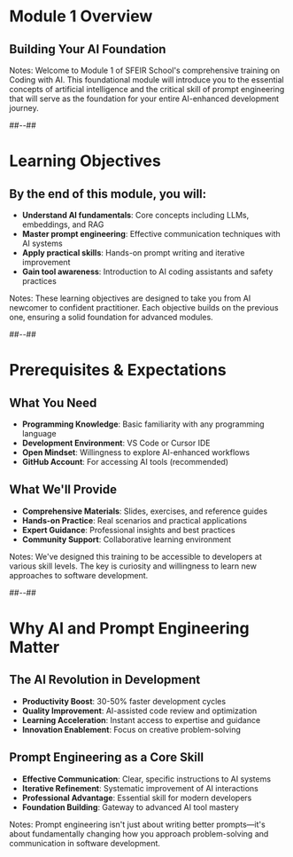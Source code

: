 <!-- .slide: class="transition" -->
# Module 1 Overview
## Building Your AI Foundation

Notes:
Welcome to Module 1 of SFEIR School's comprehensive training on Coding with AI. This foundational module will introduce you to the essential concepts of artificial intelligence and the critical skill of prompt engineering that will serve as the foundation for your entire AI-enhanced development journey.

##--##

<!-- .slide -->
# **Learning Objectives**

## **By the end of this module, you will:**
- **Understand AI fundamentals**: Core concepts including LLMs, embeddings, and RAG
- **Master prompt engineering**: Effective communication techniques with AI systems
- **Apply practical skills**: Hands-on prompt writing and iterative improvement
- **Gain tool awareness**: Introduction to AI coding assistants and safety practices

Notes:
These learning objectives are designed to take you from AI newcomer to confident practitioner. Each objective builds on the previous one, ensuring a solid foundation for advanced modules.

##--##

<!-- .slide -->
# **Prerequisites & Expectations**

## **What You Need**
- **Programming Knowledge**: Basic familiarity with any programming language
- **Development Environment**: VS Code or Cursor IDE
- **Open Mindset**: Willingness to explore AI-enhanced workflows
- **GitHub Account**: For accessing AI tools (recommended)

## **What We'll Provide**
- **Comprehensive Materials**: Slides, exercises, and reference guides
- **Hands-on Practice**: Real scenarios and practical applications
- **Expert Guidance**: Professional insights and best practices
- **Community Support**: Collaborative learning environment

Notes:
We've designed this training to be accessible to developers at various skill levels. The key is curiosity and willingness to learn new approaches to software development.

##--##

<!-- .slide -->
# **Why AI and Prompt Engineering Matter**

## **The AI Revolution in Development**
- **Productivity Boost**: 30-50% faster development cycles
- **Quality Improvement**: AI-assisted code review and optimization
- **Learning Acceleration**: Instant access to expertise and guidance
- **Innovation Enablement**: Focus on creative problem-solving

## **Prompt Engineering as a Core Skill**
- **Effective Communication**: Clear, specific instructions to AI systems
- **Iterative Refinement**: Systematic improvement of AI interactions
- **Professional Advantage**: Essential skill for modern developers
- **Foundation Building**: Gateway to advanced AI tool mastery

Notes:
Prompt engineering isn't just about writing better prompts—it's about fundamentally changing how you approach problem-solving and communication in software development.